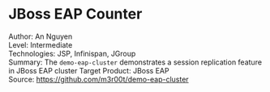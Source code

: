 JBoss EAP Counter
========================
Author: An Nguyen  
Level: Intermediate  
Technologies: JSP, Infinispan, JGroup  
Summary: The `demo-eap-cluster` demonstrates a session replication feature in JBoss EAP cluster
Target Product: JBoss EAP  
Source: <https://github.com/m3r00t/demo-eap-cluster>  
